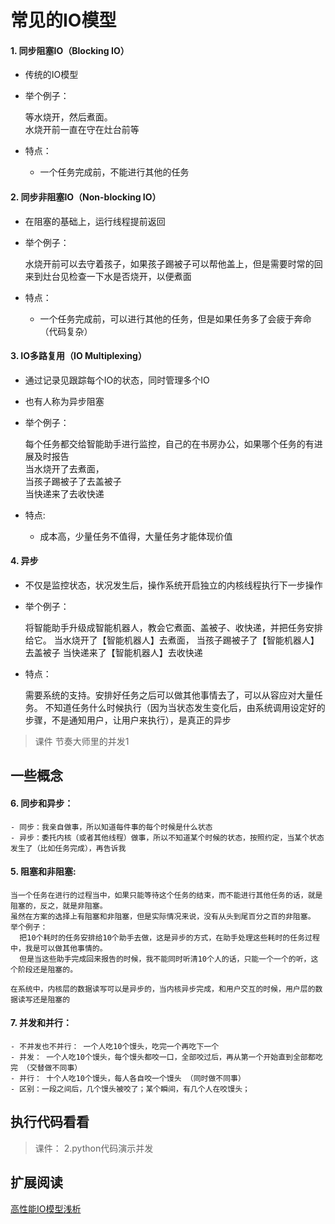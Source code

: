 # 常见的IO模型

#### 1. 同步阻塞IO（Blocking IO）

   * 传统的IO模型
   * 举个例子：

     等水烧开，然后煮面。  
     水烧开前一直在守在灶台前等

   * 特点：

     * 一个任务完成前，不能进行其他的任务

#### 2. 同步非阻塞IO（Non-blocking IO）

   * 在阻塞的基础上，运行线程提前返回
   * 举个例子：

     水烧开前可以去守着孩子，如果孩子踢被子可以帮他盖上，但是需要时常的回来到灶台见检查一下水是否烧开，以便煮面

   * 特点：

     * 一个任务完成前，可以进行其他的任务，但是如果任务多了会疲于奔命（代码复杂）

#### 3. IO多路复用（IO Multiplexing）

   * 通过记录见跟踪每个IO的状态，同时管理多个IO
   * 也有人称为异步阻塞
   * 举个例子：

     每个任务都交给智能助手进行监控，自己的在书房办公，如果哪个任务的有进展及时报告  
     当水烧开了去煮面，  
     当孩子踢被子了去盖被子  
     当快递来了去收快递

   * 特点:

     * 成本高，少量任务不值得，大量任务才能体现价值

#### 4. 异步

   * 不仅是监控状态，状况发生后，操作系统开启独立的内核线程执行下一步操作

   * 举个例子：

     将智能助手升级成智能机器人，教会它煮面、盖被子、收快递，并把任务安排给它。
     当水烧开了【智能机器人】去煮面，
     当孩子踢被子了【智能机器人】去盖被子
     当快递来了【智能机器人】去收快递

   * 特点：

     需要系统的支持。安排好任务之后可以做其他事情去了，可以从容应对大量任务。
     不知道任务什么时候执行（因为当状态发生变化后，由系统调用设定好的步骤，不是通知用户，让用户来执行），是真正的异步

> 课件 节奏大师里的并发1

## 一些概念

#### 6. 同步和异步：

    - 同步：我亲自做事，所以知道每件事的每个时候是什么状态
    - 异步：委托内核（或者其他线程）做事，所以不知道某个时候的状态，按照约定，当某个状态发生了（比如任务完成），再告诉我

#### 5. 阻塞和非阻塞:

    当一个任务在进行的过程当中，如果只能等待这个任务的结束，而不能进行其他任务的话，就是阻塞的，反之，就是非阻塞。
    虽然在方案的选择上有阻塞和非阻塞，但是实际情况来说，没有从头到尾百分之百的非阻塞。
    举个例子：
      把10个耗时的任务安排给10个助手去做，这是异步的方式，在助手处理这些耗时的任务过程中，我是可以做其他事情的。
      但是当这些助手完成回来报告的时候，我不能同时听清10个人的话，只能一个一个的听，这个阶段还是阻塞的。
    
    在系统中，内核层的数据读写可以是异步的，当内核异步完成，和用户交互的时候，用户层的数据读写还是阻塞的

#### 7. 并发和并行：
    - 不并发也不并行： 一个人吃10个馒头，吃完一个再吃下一个
    - 并发： 一个人吃10个馒头，每个馒头都咬一口，全部咬过后，再从第一个开始直到全部都吃完 （交替做不同事）
    - 并行： 十个人吃10个馒头，每人各自咬一个馒头 （同时做不同事）
    - 区别：一段之间后，几个馒头被咬了；某个瞬间，有几个人在咬馒头；

## 执行代码看看

>课件： 2.python代码演示并发


## 扩展阅读
[高性能IO模型浅析](http://www.cnblogs.com/fanzhidongyzby/p/4098546.html)

